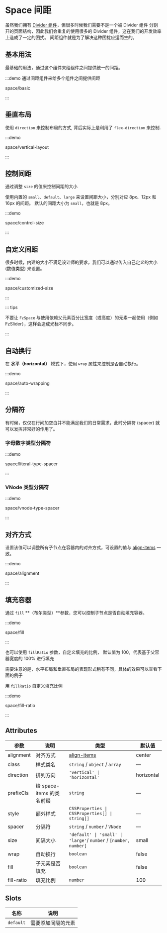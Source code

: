 # Space 间距

虽然我们拥有 [Divider 组件](https://fangzhioo.github.io/fz-design/components/divider.html)，但很多时候我们需要不是一个被 Divider 组件 分割开的页面结构，因此我们会重复的使用很多的 Divider 组件，这在我们的开发效率上造成了一定的困扰。 间距组件就是为了解决这种困扰应运而生的。

## 基本用法

最基础的用法，通过这个组件来给组件之间提供统一的间距。

:::demo 通过间距组件来给多个组件之间提供间距

space/basic

:::

## 垂直布局

使用 `direction` 来控制布局的方式, 背后实际上是利用了 `flex-direction` 来控制.

:::demo

space/vertical-layout

:::

## 控制间距

通过调整 `size` 的值来控制间距的大小

使用内置的 `small`、`default`、`large` 来设置间距大小，分别对应 8px、12px 和 16px 的间距。 默认的间距大小为 `small`，也就是 8px。

:::demo

space/control-size

:::

## 自定义间距

很多时候，内建的大小不满足设计师的要求，我们可以通过传入自己定义的大小 (数值类型) 来设置。

:::demo

space/customized-size

:::

::: tips

不要让 `FzSpace` 与使用依赖父元素百分比宽度（或高度）的元素一起使用（例如 FzSlider），这样会造成光标不同步。

:::

## 自动换行

在 **水平（horizontal）** 模式下，使用 `wrap` 属性来控制是否自动换行。

:::demo

space/auto-wrapping

:::

## 分隔符

有时候，仅仅在行间加空白并不能满足我们的日常需求，此时分隔符 (spacer) 就可以发挥非常好的作用了。

### 字母数字类型分隔符

:::demo

space/literal-type-spacer

:::

### VNode 类型分隔符

:::demo

space/vnode-type-spacer

:::

## 对齐方式

设置该值可以调整所有子节点在容器内的对齐方式，可设置的值与 [align-items](https://developer.mozilla.org/en-US/docs/Web/CSS/align-items) 一致。

:::demo

space/alignment

:::

## 填充容器

通过 `fill` **（布尔类型）**参数，您可以控制子节点是否自动填充容器。

:::demo

space/fill

:::

也可以使用 `fillRatio` 参数，自定义填充的比例， 默认值为 100，代表基于父容器宽度的 100% 进行填充

需要注意的是，水平布局和垂直布局的表现形式稍有不同，具体的效果可以查看下面的例子

用 `fillRatio` 自定义填充比例

:::demo

space/fill-ratio

:::

## Attributes

| 参数       | 说明                      | 类型                                                                        | 默认值     |
| ---------- | ------------------------- | --------------------------------------------------------------------------- | ---------- | 
| alignment  | 对齐方式                  | [align-items](https://developer.mozilla.org/en-US/docs/Web/CSS/align-items) | center       |
| class      | 样式类名                  | `string` / `object` / `array`                                               | —            |
| direction  | 排列方向                  | `'vertical' \| 'horizontal'`                                                | horizontal   |
| prefixCls  | 给 space-items 的类名前缀 | `string`                                                                    | —            |
| style      | 额外样式                  | `CSSProperties \| CSSProperties[] \| string[]`                              | —            |
| spacer     | 分隔符                    | `string` / `number` / `VNode`                                               | —            |
| size       | 间隔大小                  | `'default' \| 'small' \| 'large'`/ `number` / `[number, number]`            | small        |
| wrap       | 自动换行                  | `boolean`                                                                   | false        |
| fill       | 子元素是否填充            | `boolean`                                                                   | false        |
| fill-ratio | 填充比例                  | `number`                                                                    | 100          |

## Slots

| 名称      | 说明               |
| --------- | ------------------ |
| `default` | 需要添加间隔的元素 |
